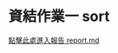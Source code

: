 # 資結作業一  sort
<a href="https://github.com/Ankerrrr/SortPjoject-tp/blob/main/homework-template/report.md">點擊此處進入報告 report.md </a>
